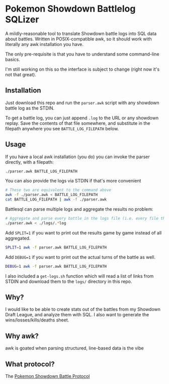# Pokemon Showdown Battlelog SQLizer
A mildly-reasonable tool to translate Showdown battle logs into SQL data about battles. Written in
POSIX-compatible awk, so it should work with literally any awk installation you have.

The only pre-requisite is that you have to understand some command-line basics.

I'm still working on this so the interface is subject to change (right now it's not that great).

## Installation
Just download this repo and run the `parser.awk` script with any showdown battle log as the STDIN.

To get a battle log, you can just append `.log` to the URL or any showdown replay. Save the contents
of that file somewhere, and substitute in the filepath anywhere you see `BATTLE_LOG_FILEPATH` below.

## Usage
If you have a local awk installation (you do) you can invoke the parser directly, with a filepath:

```bash
./parser.awk BATTLE_LOG_FILEPATH
```

You can also provide the logs via STDIN if that's more convenient
```bash
# These two are equivalent to the command above
awk -f ./parser.awk < BATTLE_LOG_FILEPATH
cat BATTLE_LOG_FILEPATH | awk -f ./parser.awk
```

Battlesql can parse multiple logs and aggregate the results no problem:

```bash
# Aggregate and parse every battle in the logs file (i.e. every file that ends in .log)
./parser.awk < ./logs/.*log
```

Add `SPLIT=1` if you want to print out the results game by game instead of all aggregated.
```bash
SPLIT=1 awk -f parser.awk BATTLE_LOG_FILEPATH
```

Add `DEBUG=1` if you want to print out the actual turns of the battle as well.
```bash
DEBUG=1 awk -f parser.awk BATTLE_LOG_FILEPATH
```

I also included a `get-logs.sh` function which will read a list of links from STDIN and download
them to the `logs/` directory in this repo.

## Why?
I would like to be able to create stats out of the battles from my Showdown Draft League, and
analyze them with SQL. I also want to generate the wins/losses/kills/deaths sheet.

## Why awk?
awk is goated when parsing structured, line-based data is the vibe

## What protocol?
The [Pokemon Showdown Battle Protocol](https://github.com/smogon/pokemon-showdown/blob/master/sim/SIM-PROTOCOL.md)
